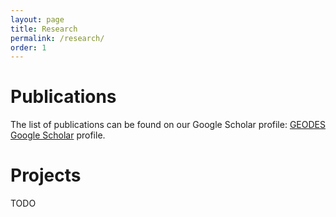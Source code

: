 ```yaml
---
layout: page
title: Research
permalink: /research/
order: 1
---
```


# Publications

The list of publications can be found on our Google Scholar profile: [GEODES Google Scholar](https://scholar.google.be/citations?hl=en&user=6tBH8MAAAAAJ&view_op=list_works&sortby=pubdate) profile.

# Projects

TODO